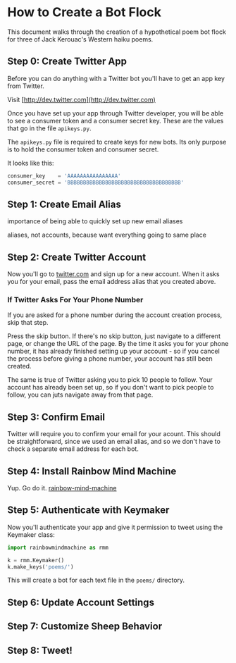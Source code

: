 # How to Create a Bot Flock

This document walks through the creation of a hypothetical
poem bot flock for three of Jack Kerouac's Western haiku 
poems.

## Step 0: Create Twitter App 

Before you can do anything with a Twitter bot 
you'll have to get an app key from Twitter.

Visit [http://dev.twitter.com](http://dev.twitter.com)

Once you have set up your app through
Twitter developer, you will be able to
see a consumer token and a consumer 
secret key. These are the values 
that go in the file ```apikeys.py```.

The ```apikeys.py``` file is required
to create keys for new bots. Its only
purpose is to hold the consumer token
and consumer secret.

It looks like this:

```python
consumer_key    = 'AAAAAAAAAAAAAAAA'
consumer_secret = 'BBBBBBBBBBBBBBBBBBBBBBBBBBBBBBBBBBBB'
```

## Step 1: Create Email Alias 

importance of being able to quickly set up new email aliases

aliases, not accounts, because want everything going to same place

## Step 2: Create Twitter Account

Now you'll go to [twitter.com](http://twitter.com) and sign up for a new account.
When it asks you for your email, pass the email address alias that you created above.

### If Twitter Asks For Your Phone Number

If you are asked for a phone number during the account creation process, skip that step.

Press the skip button. If there's no skip button,
just navigate to a different page, or change the URL of the page. By the time 
it asks you for your phone number, it has already finished setting up your account - 
so if you cancel the process before giving a phone number, your account has still 
been created.

The same is true of Twitter asking you to pick 10 people to follow. Your account
has already been set up, so if you don't want to pick people to follow,
you can juts navigate away from that page.

## Step 3: Confirm Email

Twitter will require you to confirm your email for your acount. This should be 
straightforward, since we used an email alias, and so we don't have to check
a separate email address for each bot.

## Step 4: Install Rainbow Mind Machine

Yup. Go do it. [rainbow-mind-machine](https://github.com/charlesreid1/rainbow-mind-machine)

## Step 5: Authenticate with Keymaker

Now you'll authenticate your app and give it permission to tweet using the Keymaker class:

```python
import rainbowmindmachine as rmm

k = rmm.Keymaker()
k.make_keys('poems/')
```

This will create a bot for each text file in the ```poems/``` directory.

## Step 6: Update Account Settings

## Step 7: Customize Sheep Behavior

## Step 8: Tweet!







